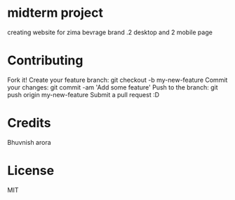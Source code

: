 # midterm project
creating website for zima  bevrage brand .2 desktop and 2 mobile page 

# Contributing
Fork it!
Create your feature branch: git checkout -b my-new-feature
Commit your changes: git commit -am 'Add some feature'
Push to the branch: git push origin my-new-feature
Submit a pull request :D
# Credits
Bhuvnish arora

# License
MIT